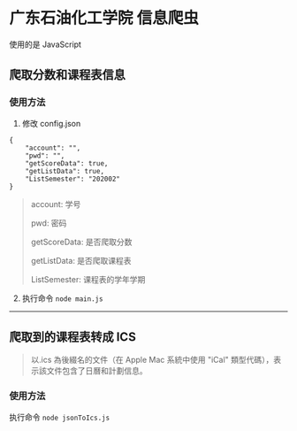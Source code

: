 # 广东石油化工学院 信息爬虫

使用的是 JavaScript

## 爬取分数和课程表信息

### 使用方法

1. 修改 config.json

```
{
    "account": "",
    "pwd": "",
    "getScoreData": true,
    "getListData": true,
    "ListSemester": "202002"
}
```
> account: 学号
> 
> pwd: 密码
> 
> getScoreData: 是否爬取分数
> 
> getListData: 是否爬取课程表
> 
> ListSemester: 课程表的学年学期


2. 执行命令
`node main.js`

---

## 爬取到的课程表转成 ICS

> 以.ics 為後綴名的文件（在 Apple Mac 系統中使用 "iCal" 類型代碼），表示該文件包含了日曆和計劃信息。

### 使用方法

执行命令 `node jsonToIcs.js`

